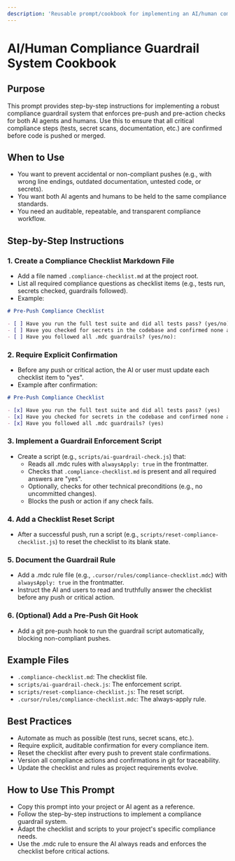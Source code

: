 ```yaml
---
description: 'Reusable prompt/cookbook for implementing an AI/human compliance guardrail system in any project.'
---
```


# AI/Human Compliance Guardrail System Cookbook

## Purpose

This prompt provides step-by-step instructions for implementing a robust compliance guardrail system that enforces pre-push and pre-action checks for both AI agents and humans. Use this to ensure that all critical compliance steps (tests, secret scans, documentation, etc.) are confirmed before code is pushed or merged.

## When to Use

- You want to prevent accidental or non-compliant pushes (e.g., with wrong line endings, outdated documentation, untested code, or secrets).
- You want both AI agents and humans to be held to the same compliance standards.
- You need an auditable, repeatable, and transparent compliance workflow.

## Step-by-Step Instructions

### 1. Create a Compliance Checklist Markdown File

- Add a file named `.compliance-checklist.md` at the project root.
- List all required compliance questions as checklist items (e.g., tests run, secrets checked, guardrails followed).
- Example:

```markdown
# Pre-Push Compliance Checklist

- [ ] Have you run the full test suite and did all tests pass? (yes/no):
- [ ] Have you checked for secrets in the codebase and confirmed none are present? (yes/no):
- [ ] Have you followed all .mdc guardrails? (yes/no):
```

### 2. Require Explicit Confirmation

- Before any push or critical action, the AI or user must update each checklist item to "yes".
- Example after confirmation:

```markdown
# Pre-Push Compliance Checklist

- [x] Have you run the full test suite and did all tests pass? (yes)
- [x] Have you checked for secrets in the codebase and confirmed none are present? (yes)
- [x] Have you followed all .mdc guardrails? (yes)
```

### 3. Implement a Guardrail Enforcement Script

- Create a script (e.g., `scripts/ai-guardrail-check.js`) that:
  - Reads all .mdc rules with `alwaysApply: true` in the frontmatter.
  - Checks that `.compliance-checklist.md` is present and all required answers are "yes".
  - Optionally, checks for other technical preconditions (e.g., no uncommitted changes).
  - Blocks the push or action if any check fails.

### 4. Add a Checklist Reset Script

- After a successful push, run a script (e.g., `scripts/reset-compliance-checklist.js`) to reset the checklist to its blank state.

### 5. Document the Guardrail Rule

- Add a .mdc rule file (e.g., `.cursor/rules/compliance-checklist.mdc`) with `alwaysApply: true` in the frontmatter.
- Instruct the AI and users to read and truthfully answer the checklist before any push or critical action.

### 6. (Optional) Add a Pre-Push Git Hook

- Add a git pre-push hook to run the guardrail script automatically, blocking non-compliant pushes.

## Example Files

- `.compliance-checklist.md`: The checklist file.
- `scripts/ai-guardrail-check.js`: The enforcement script.
- `scripts/reset-compliance-checklist.js`: The reset script.
- `.cursor/rules/compliance-checklist.mdc`: The always-apply rule.

## Best Practices

- Automate as much as possible (test runs, secret scans, etc.).
- Require explicit, auditable confirmation for every compliance item.
- Reset the checklist after every push to prevent stale confirmations.
- Version all compliance actions and confirmations in git for traceability.
- Update the checklist and rules as project requirements evolve.

## How to Use This Prompt

- Copy this prompt into your project or AI agent as a reference.
- Follow the step-by-step instructions to implement a compliance guardrail system.
- Adapt the checklist and scripts to your project's specific compliance needs.
- Use the .mdc rule to ensure the AI always reads and enforces the checklist before critical actions.
